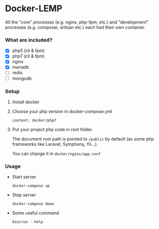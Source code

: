 Docker-LEMP
======
All the "core" processes (e.g. nginx, php-fpm, etc.) and "development" processes (e.g. composer, artisan etc.) each had their own container.

### What are included?

* [x] php5 (cli & fpm)
* [x] php7 (cli & fpm)
* [x] nginx
* [x] mariadb
* [ ] redis
* [ ] mongodb

### Setup

1. Install docker

2. Choose your php version in docker-compose.yml 

    `context: docker/php7`

3. Put your project php code in root folder.   
    
    The document root path is pointed to `/public` by default (as some php frameworks like Laravel, Symphony, Yii...).  
     
    You can change it in `docker/nginx/app.conf`

### Usage

* Start server

    `docker-compose up`
    
* Stop server

    `docker-compose down`

* Some useful command
    
    `bin/run --help`
